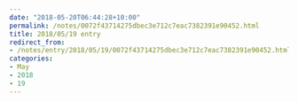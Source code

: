 ```yaml
---
date: "2018-05-20T06:44:28+10:00"
permalink: /notes/0072f43714275dbec3e712c7eac7382391e90452.html
title: 2018/05/19 entry
redirect_from:
- /notes/entry/2018/05/19/0072f43714275dbec3e712c7eac7382391e90452.html
categories:
- May
- 2018
- 19
---
```


